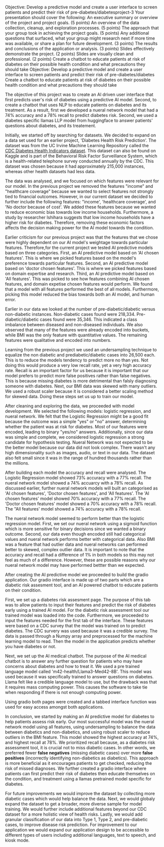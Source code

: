 Objective: Develop a predictive model  and create a user interface to screen patients and predict their risk of pre-diabetes/diabetesproject-3
Your presentation should cover the following: An executive summary or overview of the project and project goals. (5 points) An overview of the data collection, cleanup, and exploration processes. (5 points) The approach that your group took in achieving the project goals. (5 points) Any additional questions that surfaced, what your group might research next if more time was available, or share a plan for future development. (3 points) The results and conclusions of the application or analysis. (3 points) Slides effectively demonstrate the project. (2 points) Slides are visually clean and professional. (2 points)
Create a chatbot to educate patients at risk of diabetes on their possible health condition and what precautions they should take
Objective: Develop a predictive model  and create a user interface to screen patients and predict their risk of pre-diabetes/diabetes
Create a chatbot to educate patients at risk of diabetes on their possible health condition and what precautions they should take

The objective of this project was to create an AI driven user interface that first predicts user's risk of diabetes using a predictive AI model. Second, to create a chatbot that uses NLP to educate patients on diabetes and its treatment. As a result, first we developed a nueral network model that had a 74% accuracy and a 78% recall to predict diabetes risk. Second, we used a diabetes specific llamas LLP model from huggingface to answer patients' questions about diabetes, and its treatement.

Initially, we started off by searching for datasets. We decided to expand on a data set used for an earlier project, 'Diabetes Health Risk Prediction'. The dataset was from the UC Irvine Machine Learning Repository called the [CDC Diabetes Health Indicators dataset](https://archive.ics.uci.edu/dataset/891/cdc+diabetes+health+indicators). This dataset can also be found on Kaggle and is part of the Behavioral Risk Factor Surveillance System, which is a health-related telephone survey conducted annually by the CDC. This dataset was chosen because it had approximately 215,000 instances, whereas other health datasets had less data.

The data was analysed, and we focused on which features were relevant for our model. In the previous project we removed the features "income" and "healthcare coverage" because we wanted to select features not strongly tied to financial outcomes. However, in our current dataset we decided to further include the following features: "income', 'healthcare coverage', and 'No doctor because of cost'. We added these features because we wanted to reduce economic bias towards low income households. Furthermore, a study by researcher Ishihara suggests that low income households have a higher risk for diabetes. Therefore, removing these economic factors affects the decision making power for the AI model towards the condition. 

Earlier criticism for our previous project was that the features that we chose were highly dependent on our AI model's weightage towards particular features. Therefore,for the current project we tested AI predictive models based on three categories. First, an AI predictive model based on 'AI chosen features'. This is where we picked features based on the model's preference towards particular features. Second, an AI predictive model based on 'doctor chosen features'. This is where we picked features based on domain expertise and research. Third, an AI predictive model based on 'All features'. This was picked to see how features combining AI chosen features, and domain expetise chosen features would perform. We found that a model with all features performed the best of all models. Furthermore, picking this model reduced the bias towards both an AI model, and human error. 

Earlier in our data we looked at the number of pre-diabetic/diabetic versus non-diabetic instances. Non-diabetic cases found were 218,334. Pre-diabetic/diabetic cases found were 35,346. This indicated a class imbalance between diseased and non-diseased individuals. We also observed that many of the features were already encoded into buckets, while BMI was the only feature with quantitative values. The remaining features were qualitative and encoded into numbers.

Learning from the previous project we used an undersampling technique to equalize the non diabetic and prediabetic/diabetic cases into 26,500 each. This is to reduce the models tendency to predict more no than yes. Not doing this would produce a very low recall rate, yet a very high accuracy rate. Recall is an important factor for us because it is important that our model prefers to predict more false positives rather than false negatives. This is because missing diabetes is more detrimental than falsly diagnosing someone with diabetes. Next, our BMI data was skewed with many outliers. We used a robust scaler because it is considered a better scaling method for skewed data. Doing these steps set us up to train our model.

After cleaning and exploring the data, we proceeded with model development. We selected the following models: logistic regression, and nueral network. We felt that the Logistic Regression might be a good fit because the outcome was a simple "yes" or "no" answer, determining whether the patient was at risk for diabetes. Most of our features were encoded, leading to binary "yes/no" answers. Additionally, since our data was simple and complete, we considered logistic regression a strong candidate for hypothesis testing. Nueral Network was not expected to be the better model because our data did not look complex. There wasn't any high dimensionality such as images, audio, or text in our data. The dataset also felt small since it was in the range of hundred thousands rather than the millions.

After building each model the accuracy and recall were analysed. The Logistic Regression model showed 73% accuracy with a 77% recall. The nueral network model showed a 74% accuarcy with a 78% recall. As discussed earlier, further nueral network models will built an categorised as 'AI chosen features', 'Doctor chosen features', and 'All features'. The 'AI chosen features' model showed 70% accuracy with a 77% recall. The 'Doctor chosen features' model showed a 70% accuracy with a 78% recall. The "All features' model showed a 74% accuracy with a 78% recall.

The nueral network model seemed to perform better than the logistic regression model. First, we set our nueral network using a sigmoid function which is more sensitive for binary decisions since we wanted a binary outcome. Second, our data even though encoded still had categorical values and nueral network performs better with categorical data. Also BMI was a feature that had outlier data and nueral networks can performed better to skewed, complex outlier data. It is important to note that the accuracy and recall had a difference of 1% in both models so this may not feel as much of a difference. However, these are possible reasons why our nueral network model may have performed bettter than we expected.

After creating the AI predictive model we proceeded to build the gradio application. Our gradio interface is made up of two parts which are a diabetic risk assesment tool, and an AI powered chatbot to educate patients on their condition.

First, we set up a diabetes risk assesment page. The purpose of this tab was to allow patients to input their features and predict the risk of diabetes early using a trained AI model. For the diabetic risk assessment tool our trained model was loaded into the code. Furthermore, we proceeded to input the features needed for the first tab of the interface. These features were based on a CDC survey that the model was trained on to predict diabetes. The CDC survery was used because it was a credible survey. The data is passed through a Numpy array and preprocessed for the machine learning model to read. Then the model in the application predicts whether you have diabetes or not.

Next, we set up the AI medical chatbot. The purpose of the AI medical chatbot is to answer any further question for patients who may have concerns about diabetes and how to treat it. We used a pre trained language model called 'm42-health/Llama3-Med42-8B'. This model was used because it was specifically trained to answer questions on diabetes. Llama felt like a credible language model to use, but the drawback was that it requires mass computing power. This causes the software to take tie when responding if there is not enough computing power.

Using gradio both pages were created and a tabbed interface function was used for easy access amongst both applications.

In conclusion, we started by making an AI predictive model for diabetes to help patients assess risk early. Our most successful model was the nueral network model using all features, using undersampling to balance the data between diabetics and non-diabetics, and using robust scaler to reduce outliers in the BMI feature.
This model showed the highest accuracy at 74%, and highest recall at 78%. We prioritized recall because, as a diabetes risk assessment tool, it is crucial not to miss diabetic cases. In other words, we preferred fewer **false negatives** (missing diabetic cases) over more **false positives** (incorrectly identifying non-diabetics as diabetics). This approach is more beneficial as it encourages patients to get checked, reducing the risk of missed diagnoses. We further created a gradio interface where patients can first predict their risk of diabetes then educate themselves on the condition, and treatment using a llamas pretrained model specific for diabetes.

For future improvements we would improve the dataset by collecting more diabetic cases which would help balance the data. Next, we would globaly expand the dataset to get a broader, more diverse sample for model training. We would further include additional features beyond our CDC dataset for a more holistic view of health risks. Lastly, we would add granular classification of our data into Type 1, Type 2, and pre-diabetic cases, to improve disease risk prediction. For improvement to our application we would expand our application design to be accessible to different types of users including additional languages, text to speech, and kiosk mode.
